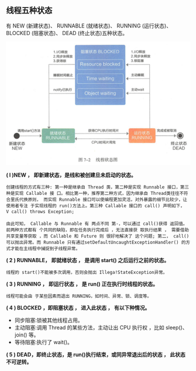 ## 线程五种状态



有 NEW (新建状态)、 RUNNABLE (就绪状态)、 RUNNING (运行状态)、BLOCKED (阻塞状态)、 DEAD (终止状态)五种状态。



![thread_state](image/thread_state.png)



**( I )NEW ， 即新建状态，是线和被创建旦未启动的状态。**

```
创建线程的方式有三种: 第一种是继承自 Thread 类，第二种是实现 Runnable 接口，第三种是实现 Callable 接 口。相比第一种，推荐第二种方式，因为继承自 Thread类往往不符合里氏代换原则， 而实现 Runnable 接口可以使编程更加灵活，对外暴露的细节比较少，让使用者专注 于实现线程的 run()方法上。第三种 Callable 接口的 call() 声明如下，
V call() throws Exception;

由此可知， Callable 与 Runnable 有 两点不同 第-，可以通过 call()获得 返回值。前两种方式都有 个共同的缺陷，即在任务执行完成后 ，无法直接获 取执行结果 ， 需要借助共享变量等获取 ，而 Callable 和 Future 则 很好地解决了 这个问题; 第二， call()可以抛出异常。而 Runnable 只有通过setDefaultUncaughtExceptionHandler() 的方式才能在主线程中捕捉到子线程异常。
```

**( 2 ) RUNNABLE， 即就绪状态 ， 是调用 start() 之后运行之前的状态。** 

```
线程的 start()不能被多次调用，否则会抛出 Illega!StateException异常。
```

**( 3 ) RUNNING ， 即运行状态 ， 是 run() 正在执行时线程的状态。** 

```
线程可能会由 于某些因素而退出 RUNNING，如时间、异常、锁、调度等。
```

**( 4 ) BLOCKED ，即阻塞状态 ， 进入此状态 ， 有以下种情况。**

- 同步阻塞:锁被其他线程占用。
- 主动阻塞:调用 Thread 的某些方法，主动让出 CPU 执行权 ，比如 sleep()、join() 等。
- 等待阻塞:执行了 wait()。

**( 5 ) DEAD，即终止状态，是 run()执行结束，或同异常退出后的状态 ， 此状态不可逆转。**







